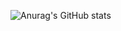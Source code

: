 ![Anurag's GitHub stats](https://github-readme-stats.vercel.app/api?username=zPiste&show_icons=true&theme=monokai)
